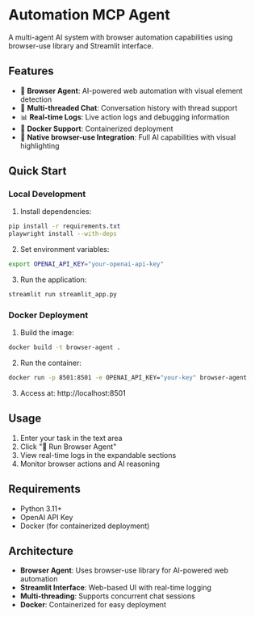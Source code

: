 # Automation MCP Agent

A multi-agent AI system with browser automation capabilities using browser-use library and Streamlit interface.

## Features

- 🤖 **Browser Agent**: AI-powered web automation with visual element detection
- 💬 **Multi-threaded Chat**: Conversation history with thread support
- 📊 **Real-time Logs**: Live action logs and debugging information
- 🐳 **Docker Support**: Containerized deployment
- 🎯 **Native browser-use Integration**: Full AI capabilities with visual highlighting

## Quick Start

### Local Development

1. Install dependencies:
```bash
pip install -r requirements.txt
playwright install --with-deps
```

2. Set environment variables:
```bash
export OPENAI_API_KEY="your-openai-api-key"
```

3. Run the application:
```bash
streamlit run streamlit_app.py
```

### Docker Deployment

1. Build the image:
```bash
docker build -t browser-agent .
```

2. Run the container:
```bash
docker run -p 8501:8501 -e OPENAI_API_KEY="your-key" browser-agent
```

3. Access at: http://localhost:8501

## Usage

1. Enter your task in the text area
2. Click "🚀 Run Browser Agent"
3. View real-time logs in the expandable sections
4. Monitor browser actions and AI reasoning

## Requirements

- Python 3.11+
- OpenAI API Key
- Docker (for containerized deployment)

## Architecture

- **Browser Agent**: Uses browser-use library for AI-powered web automation
- **Streamlit Interface**: Web-based UI with real-time logging
- **Multi-threading**: Supports concurrent chat sessions
- **Docker**: Containerized for easy deployment
